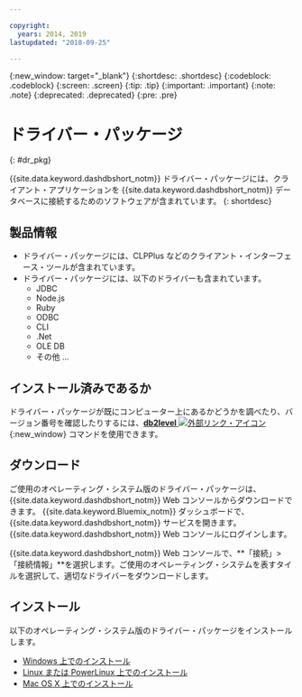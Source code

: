 ```yaml
---

copyright:
  years: 2014, 2019
lastupdated: "2018-09-25"

---
```


<!-- Attribute definitions --> 
{:new_window: target="_blank"}
{:shortdesc: .shortdesc}
{:codeblock: .codeblock}
{:screen: .screen}
{:tip: .tip}
{:important: .important}
{:note: .note}
{:deprecated: .deprecated}
{:pre: .pre}

# ドライバー・パッケージ
{: #dr_pkg}

{{site.data.keyword.dashdbshort_notm}} ドライバー・パッケージには、クライアント・アプリケーションを {{site.data.keyword.dashdbshort_notm}} データベースに接続するためのソフトウェアが含まれています。 
{: shortdesc}

## 製品情報

- ドライバー・パッケージには、CLPPlus などのクライアント・インターフェース・ツールが含まれています。
- ドライバー・パッケージには、以下のドライバーも含まれています。 
  - JDBC
  - Node.js
  - Ruby
  - ODBC
  - CLI
  - .Net
  - OLE DB
  - その他 ...

## インストール済みであるか

ドライバー・パッケージが既にコンピューター上にあるかどうかを調べたり、バージョン番号を確認したりするには、[**db2level** ![外部リンク・アイコン](../../../icons/launch-glyph.svg "外部リンク・アイコン")](https://www.ibm.com/support/knowledgecenter/SS6NHC/com.ibm.swg.im.dashdb.admin.cmd.doc/doc/r0009195.html){:new_window} コマンドを使用できます。

## ダウンロード

ご使用のオペレーティング・システム版のドライバー・パッケージは、{{site.data.keyword.dashdbshort_notm}} Web コンソールからダウンロードできます。 {{site.data.keyword.Bluemix_notm}} ダッシュボードで、{{site.data.keyword.dashdbshort_notm}} サービスを開きます。 {{site.data.keyword.dashdbshort_notm}} Web コンソールにログインします。

{{site.data.keyword.dashdbshort_notm}} Web コンソールで、**「接続」>「接続情報」**を選択します。ご使用のオペレーティング・システムを表すタイルを選択して、適切なドライバーをダウンロードします。

## インストール

以下のオペレーティング・システム版のドライバー・パッケージをインストールします。
- [Windows 上でのインストール](install_win.html)
- [Linux または PowerLinux 上でのインストール](install_linux.html)
- [Mac OS X 上でのインストール](install_mac.html)

<!-- ## Configuring

To connect local applications or client tools to your {{site.data.keyword.dashdbshort_notm}} database, [configure your environment for your Db2 database](driver_pkg_cfg.html). -->


